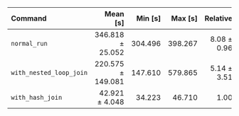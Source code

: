 | Command | Mean [s] | Min [s] | Max [s] | Relative |
|:---|---:|---:|---:|---:|
| `normal_run` | 346.818 ± 25.052 | 304.496 | 398.267 | 8.08 ± 0.96 |
| `with_nested_loop_join` | 220.575 ± 149.081 | 147.610 | 579.865 | 5.14 ± 3.51 |
| `with_hash_join` | 42.921 ± 4.048 | 34.223 | 46.710 | 1.00 |
